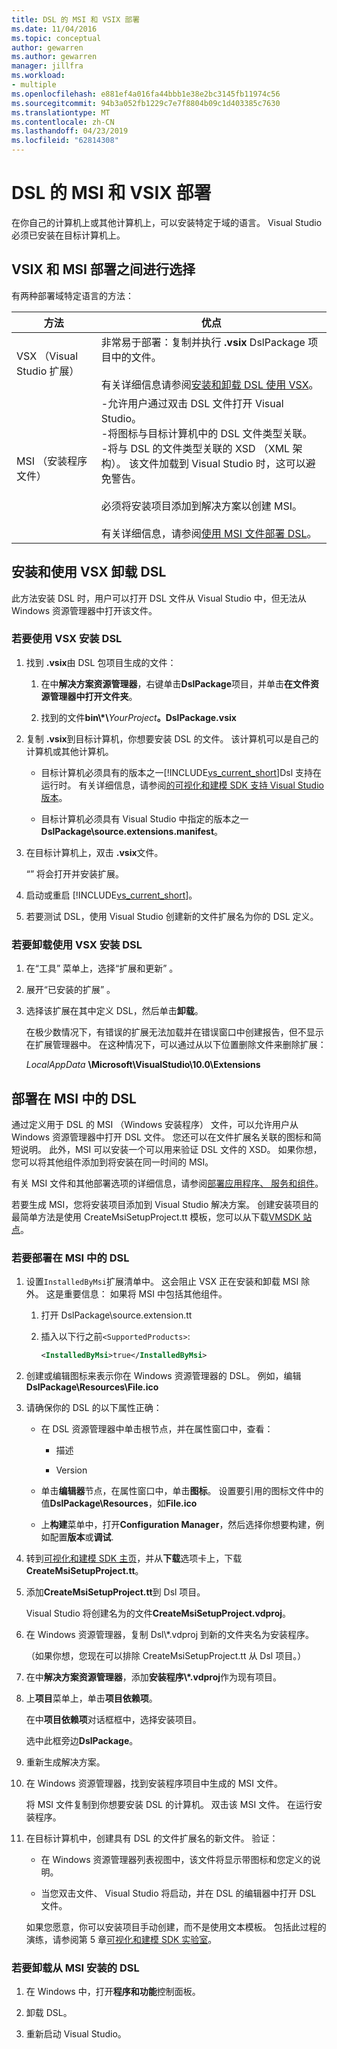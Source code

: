 ```yaml
---
title: DSL 的 MSI 和 VSIX 部署
ms.date: 11/04/2016
ms.topic: conceptual
author: gewarren
ms.author: gewarren
manager: jillfra
ms.workload:
- multiple
ms.openlocfilehash: e881ef4a016fa44bbb1e38e2bc3145fb11974c56
ms.sourcegitcommit: 94b3a052fb1229c7e7f8804b09c1d403385c7630
ms.translationtype: MT
ms.contentlocale: zh-CN
ms.lasthandoff: 04/23/2019
ms.locfileid: "62814308"
---
```

# <a name="msi-and-vsix-deployment-of-a-dsl"></a>DSL 的 MSI 和 VSIX 部署
在你自己的计算机上或其他计算机上，可以安装特定于域的语言。 Visual Studio 必须已安装在目标计算机上。

## <a name="which"></a> VSIX 和 MSI 部署之间进行选择
 有两种部署域特定语言的方法：

|方法|优点|
|-|-|
|VSX （Visual Studio 扩展）|非常易于部署：复制并执行 **.vsix** DslPackage 项目中的文件。<br /><br /> 有关详细信息请参阅[安装和卸载 DSL 使用 VSX](#Installing)。|
|MSI （安装程序文件）|-允许用户通过双击 DSL 文件打开 Visual Studio。<br />-将图标与目标计算机中的 DSL 文件类型关联。<br />-将与 DSL 的文件类型关联的 XSD （XML 架构）。 该文件加载到 Visual Studio 时，这可以避免警告。<br /><br /> 必须将安装项目添加到解决方案以创建 MSI。<br /><br /> 有关详细信息，请参阅[使用 MSI 文件部署 DSL](#msi)。|

## <a name="Installing"></a> 安装和使用 VSX 卸载 DSL

此方法安装 DSL 时，用户可以打开 DSL 文件从 Visual Studio 中，但无法从 Windows 资源管理器中打开该文件。

### <a name="to-install-a-dsl-by-using-the-vsx"></a>若要使用 VSX 安装 DSL

1. 找到 **.vsix**由 DSL 包项目生成的文件：

   1. 在中**解决方案资源管理器**，右键单击**DslPackage**项目，并单击**在文件资源管理器中打开文件夹**。

   2. 找到的文件**bin\\\*\\**_YourProject_**。DslPackage.vsix**

2. 复制 **.vsix**到目标计算机，你想要安装 DSL 的文件。 该计算机可以是自己的计算机或其他计算机。

   - 目标计算机必须具有的版本之一[!INCLUDE[vs_current_short](../code-quality/includes/vs_current_short_md.md)]Dsl 支持在运行时。 有关详细信息，请参阅[的可视化和建模 SDK 支持 Visual Studio 版本](../modeling/supported-visual-studio-editions-for-visualization-amp-modeling-sdk.md)。

   - 目标计算机必须具有 Visual Studio 中指定的版本之一**DslPackage\source.extensions.manifest**。

3. 在目标计算机上，双击 **.vsix**文件。

    “” 将会打开并安装扩展。

4. 启动或重启 [!INCLUDE[vs_current_short](../code-quality/includes/vs_current_short_md.md)]。

5. 若要测试 DSL，使用 Visual Studio 创建新的文件扩展名为你的 DSL 定义。

### <a name="to-uninstall-a-dsl-that-was-installed-by-using-vsx"></a>若要卸载使用 VSX 安装 DSL

1. 在“工具”  菜单上，选择“扩展和更新” 。

2. 展开“已安装的扩展” 。

3. 选择该扩展在其中定义 DSL，然后单击**卸载**。

   在极少数情况下，有错误的扩展无法加载并在错误窗口中创建报告，但不显示在扩展管理器中。 在这种情况下，可以通过从以下位置删除文件来删除扩展：

   *LocalAppData* **\Microsoft\VisualStudio\10.0\Extensions**

## <a name="msi"></a> 部署在 MSI 中的 DSL
 通过定义用于 DSL 的 MSI （Windows 安装程序） 文件，可以允许用户从 Windows 资源管理器中打开 DSL 文件。 您还可以在文件扩展名关联的图标和简短说明。 此外，MSI 可以安装一个可以用来验证 DSL 文件的 XSD。 如果你想，您可以将其他组件添加到将安装在同一时间的 MSI。

 有关 MSI 文件和其他部署选项的详细信息，请参阅[部署应用程序、 服务和组件](../deployment/deploying-applications-services-and-components.md)。

 若要生成 MSI，您将安装项目添加到 Visual Studio 解决方案。 创建安装项目的最简单方法是使用 CreateMsiSetupProject.tt 模板，您可以从下载[VMSDK 站点](http://go.microsoft.com/fwlink/?LinkID=186128)。

### <a name="to-deploy-a-dsl-in-an-msi"></a>若要部署在 MSI 中的 DSL

1. 设置`InstalledByMsi`扩展清单中。 这会阻止 VSX 正在安装和卸载 MSI 除外。 这是重要信息： 如果将 MSI 中包括其他组件。

   1. 打开 DslPackage\source.extension.tt

   2. 插入以下行之前`<SupportedProducts>`:

       ```xml
       <InstalledByMsi>true</InstalledByMsi>
       ```

2. 创建或编辑图标来表示你在 Windows 资源管理器的 DSL。 例如，编辑**DslPackage\Resources\File.ico**

3. 请确保你的 DSL 的以下属性正确：

   - 在 DSL 资源管理器中单击根节点，并在属性窗口中，查看：

       - 描述

       - Version

   - 单击**编辑器**节点，在属性窗口中，单击**图标**。 设置要引用的图标文件中的值**DslPackage\Resources**，如**File.ico**

   - 上**构建**菜单中，打开**Configuration Manager**，然后选择你想要构建，例如配置**版本**或**调试**.

4. 转到[可视化和建模 SDK 主页](http://go.microsoft.com/fwlink/?LinkID=186128)，并从**下载**选项卡上，下载**CreateMsiSetupProject.tt**。

5. 添加**CreateMsiSetupProject.tt**到 Dsl 项目。

    Visual Studio 将创建名为的文件**CreateMsiSetupProject.vdproj**。

6. 在 Windows 资源管理器，复制 Dsl\\\*.vdproj 到新的文件夹名为安装程序。

    （如果你想，您现在可以排除 CreateMsiSetupProject.tt 从 Dsl 项目。）

7. 在中**解决方案资源管理器**，添加**安装程序\\\*.vdproj**作为现有项目。

8. 上**项目**菜单上，单击**项目依赖项**。

    在中**项目依赖项**对话框框中，选择安装项目。

    选中此框旁边**DslPackage**。

9. 重新生成解决方案。

10. 在 Windows 资源管理器，找到安装程序项目中生成的 MSI 文件。

     将 MSI 文件复制到你想要安装 DSL 的计算机。 双击该 MSI 文件。 在运行安装程序。

11. 在目标计算机中，创建具有 DSL 的文件扩展名的新文件。 验证：

    - 在 Windows 资源管理器列表视图中，该文件将显示带图标和您定义的说明。

    - 当您双击文件、 Visual Studio 将启动，并在 DSL 的编辑器中打开 DSL 文件。

    如果您愿意，你可以安装项目手动创建，而不是使用文本模板。 包括此过程的演练，请参阅第 5 章[可视化和建模 SDK 实验室](http://go.microsoft.com/fwlink/?LinkId=208878)。

### <a name="to-uninstall-a-dsl-that-was-installed-from-an-msi"></a>若要卸载从 MSI 安装的 DSL

1. 在 Windows 中，打开**程序和功能**控制面板。

2. 卸载 DSL。

3. 重新启动 Visual Studio。